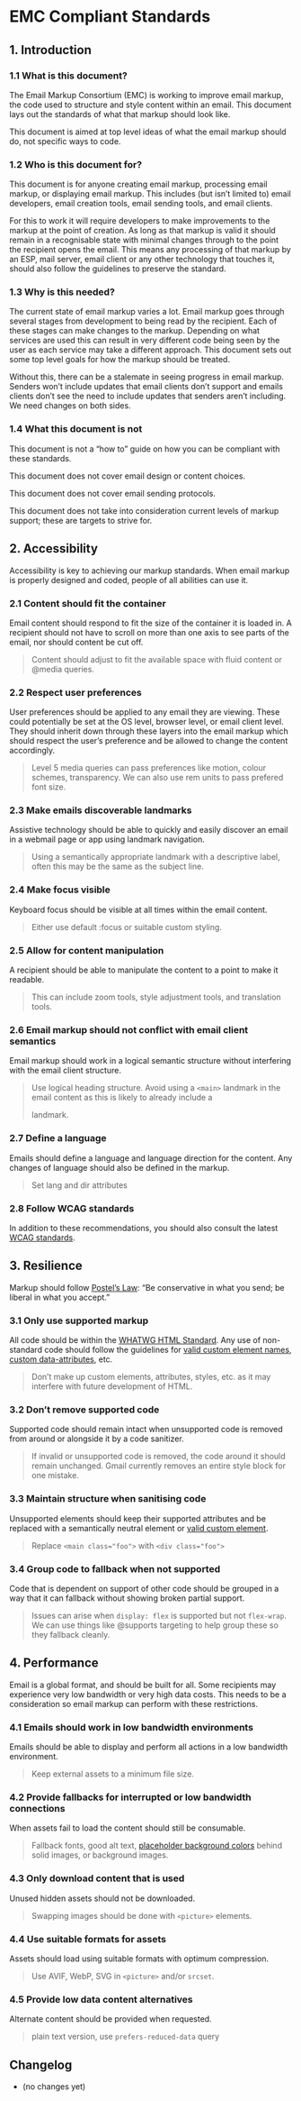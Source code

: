 # EMC Compliant Standards

## 1. Introduction

### 1.1 What is this document?

The Email Markup Consortium (EMC) is working to improve email markup, the code used to structure and style content within an email. This document lays out the standards of what that markup should look like.  
  
This document is aimed at top level ideas of what the email markup should do, not specific ways to code.

### 1.2 Who is this document for?

This document is for anyone creating email markup, processing email markup, or displaying email markup. This includes (but isn’t limited to) email developers, email creation tools, email sending tools, and email clients.

For this to work it will require developers to make improvements to the markup at the point of creation. As long as that markup is valid it should remain in a recognisable state with minimal changes through to the point the recipient opens the email. This means any processing of that markup by an ESP, mail server, email client or any other technology that touches it, should also follow the guidelines to preserve the standard.

### 1.3 Why is this needed?

The current state of email markup varies a lot. Email markup goes through several stages from development to being read by the recipient. Each of these stages can make changes to the markup. Depending on what services are used this can result in very different code being seen by the user as each service may take a different approach. This document sets out some top level goals for how the markup should be treated.  
  
Without this, there can be a stalemate in seeing progress in email markup. Senders won’t include updates that email clients don’t support and emails clients don’t see the need to include updates that senders aren’t including. We need changes on both sides.

### 1.4 What this document is not

This document is not a “how to” guide on how you can be compliant with these standards.

This document does not cover email design or content choices.

This document does not cover email sending protocols.

This document does not take into consideration current levels of markup support; these are targets to strive for.

## 2. Accessibility

Accessibility is key to achieving our markup standards. When email markup is properly designed and coded, people of all abilities can use it.

### 2.1 Content should fit the container

Email content should respond to fit the size of the container it is loaded in. A recipient should not have to scroll on more than one axis to see parts of the email, nor should content be cut off.

> Content should adjust to fit the available space with fluid content or @media queries.

### 2.2 Respect user preferences

User preferences should be applied to any email they are viewing. These could potentially be set at the OS level, browser level, or email client level. They should inherit down through these layers into the email markup which should respect the user’s preference and be allowed to change the content accordingly.

> Level 5 media queries can pass preferences like motion, colour schemes, transparency. We can also use rem units to pass prefered font size.

### 2.3 Make emails discoverable landmarks

Assistive technology should be able to quickly and easily discover an email in a webmail page or app using landmark navigation.

> Using a semantically appropriate landmark with a descriptive label, often this may be the same as the subject line.

### 2.4 Make focus visible

Keyboard focus should be visible at all times within the email content.

> Either use default :focus or suitable custom styling.

### 2.5 Allow for content manipulation

A recipient should be able to manipulate the content to a point to make it readable.

> This can include zoom tools, style adjustment tools, and translation tools.

### 2.6 Email markup should not conflict with email client semantics

Email markup should work in a logical semantic structure without interfering with the email client structure.

> Use logical heading structure. Avoid using a `<main>` landmark in the email content as this is likely to already include a <main> landmark.

### 2.7 Define a language

Emails should define a language and language direction for the content. Any changes of language should also be defined in the markup.

> Set lang and dir attributes

### 2.8 Follow WCAG standards

In addition to these recommendations, you should also consult the latest [WCAG standards](https://www.w3.org/WAI/standards-guidelines/wcag/).

## 3. Resilience

Markup should follow [Postel’s Law](https://en.wikipedia.org/wiki/Robustness_principle): “Be conservative in what you send; be liberal in what you accept.”

### 3.1 Only use supported markup

All code should be within the [WHATWG HTML Standard](https://html.spec.whatwg.org/). Any use of non-standard code should follow the guidelines for [valid custom element names](https://html.spec.whatwg.org/multipage/custom-elements.html#valid-custom-element-name), [custom data-attributes](https://html.spec.whatwg.org/#embedding-custom-non-visible-data-with-the-data-*-attributes), etc.

> Don’t make up custom elements, attributes, styles, etc. as it may interfere with future development of HTML.

### 3.2 Don’t remove supported code

Supported code should remain intact when unsupported code is removed from around or alongside it by a code sanitizer.

> If invalid or unsupported code is removed, the code around it should remain unchanged. Gmail currently removes an entire style block for one mistake.

### 3.3 Maintain structure when sanitising code

Unsupported elements should keep their supported attributes and be replaced with a semantically neutral element or [valid custom element](https://html.spec.whatwg.org/multipage/custom-elements.html#valid-custom-element-name).

> Replace `<main class="foo">` with `<div class="foo">`

### 3.4 Group code to fallback when not supported

Code that is dependent on support of other code should be grouped in a way that it can fallback without showing broken partial support.

> Issues can arise when `display: flex` is supported but not `flex-wrap`. We can use things like @supports targeting to help group these so they fallback cleanly.

## 4. Performance

Email is a global format, and should be built for all. Some recipients may experience very low bandwidth or very high data costs. This needs to be a consideration so email markup can perform with these restrictions.

### 4.1 Emails should work in low bandwidth environments

Emails should be able to display and perform all actions in a low bandwidth environment.

> Keep external assets to a minimum file size.

### 4.2 Provide fallbacks for interrupted or low bandwidth connections

When assets fail to load the content should still be consumable.

> Fallback fonts, good alt text, [placeholder background colors](https://www.dev-diaries.com/social-posts/css-background-color-for-image/) behind solid images, or background images.

### 4.3 Only download content that is used

Unused hidden assets should not be downloaded.

> Swapping images should be done with `<picture>` elements.

### 4.4 Use suitable formats for assets

Assets should load using suitable formats with optimum compression.

> Use AVIF, WebP, SVG in `<picture>` and/or `srcset`.

### 4.5 Provide low data content alternatives

Alternate content should be provided when requested.

> plain text version, use `prefers-reduced-data` query

  

## Changelog

-   (no changes yet)
    